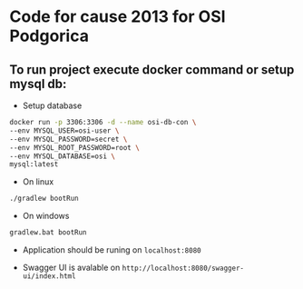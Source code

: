 # Code for cause 2013 for OSI Podgorica

## To run project execute docker command or setup mysql db:

- Setup database
```bash
docker run -p 3306:3306 -d --name osi-db-con \
--env MYSQL_USER=osi-user \
--env MYSQL_PASSWORD=secret \
--env MYSQL_ROOT_PASSWORD=root \
--env MYSQL_DATABASE=osi \
mysql:latest
```    

- On linux

```bash
./gradlew bootRun
```

- On windows

```bash
gradlew.bat bootRun
```

- Application should be runing on `localhost:8080`

- Swagger UI is avalable on `http://localhost:8080/swagger-ui/index.html`
